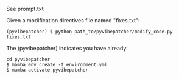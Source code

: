 See prompt.txt

Given a modification directives file named "fixes.txt":

```
(pyvibepatcher) $ python path_to/pyvibepatcher/modify_code.py fixes.txt
```

The (pyvibepatcher) indicates you have already:

```
cd pyvibepatcher
$ mamba env create -f environment.yml
$ mamba activate pyvibepatcher
```
